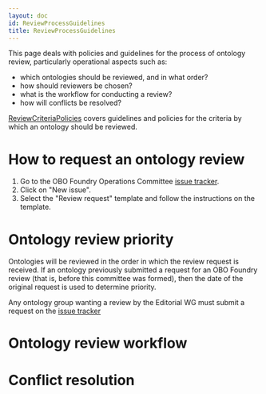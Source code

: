 ```yaml
---
layout: doc
id: ReviewProcessGuidelines
title: ReviewProcessGuidelines
---
```


This page deals with policies and guidelines for the process of ontology review, particularly operational aspects such as:

  * which ontologies should be reviewed, and in what order?
  * how should reviewers be chosen?
  * what is the workflow for conducting a review?
  * how will conflicts be resolved?

[ReviewCriteriaPolicies](/docs/ReviewCriteriaPolicies.html) covers guidelines and policies for the criteria by which an ontology should be reviewed.

# How to request an ontology review #

  1. Go to the OBO Foundry Operations Committee [issue tracker](https://github.com/OBOFoundry/OBOFoundry.github.io/issues).
  1. Click on "New issue".
  1. Select the "Review request" template and follow the instructions on the template.

# Ontology review priority #

Ontologies will be reviewed in the order in which the review request is received. If an ontology previously submitted a request for an OBO Foundry review (that is, before this committee was formed), then the date of the original request is used to determine priority.

Any ontology group wanting a review by the Editorial WG must submit a request on the [issue tracker](https://github.com/OBOFoundry/OBOFoundry.github.io/issues)

# Ontology review workflow #

# Conflict resolution #
